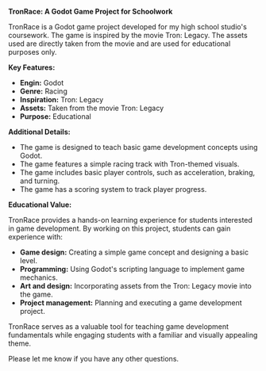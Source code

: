 **TronRace: A Godot Game Project for Schoolwork**

TronRace is a Godot game project developed for my high school studio's coursework. The game is inspired by the movie Tron: Legacy. The assets used are directly taken from the movie and are used for educational purposes only.

**Key Features:**

* **Engin:** Godot
* **Genre:** Racing
* **Inspiration:** Tron: Legacy
* **Assets:** Taken from the movie Tron: Legacy
* **Purpose:** Educational

**Additional Details:**

* The game is designed to teach basic game development concepts using Godot.
* The game features a simple racing track with Tron-themed visuals.
* The game includes basic player controls, such as acceleration, braking, and turning.
* The game has a scoring system to track player progress.

**Educational Value:**

TronRace provides a hands-on learning experience for students interested in game development. By working on this project, students can gain experience with:

* **Game design:** Creating a simple game concept and designing a basic level.
* **Programming:** Using Godot's scripting language to implement game mechanics.
* **Art and design:** Incorporating assets from the Tron: Legacy movie into the game.
* **Project management:** Planning and executing a game development project.

TronRace serves as a valuable tool for teaching game development fundamentals while engaging students with a familiar and visually appealing theme.

Please let me know if you have any other questions.
